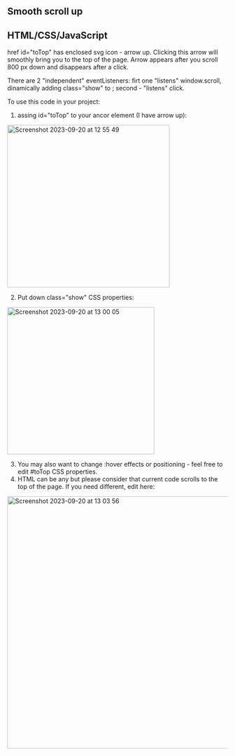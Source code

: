 Smooth scroll up
--
HTML/CSS/JavaScript
--

href id="toTop" has enclosed svg icon - arrow up. Clicking this arrow will smoothly bring you to the top of the page.
Arrow appears after you scroll 800 px down and disappears after a click.

There are 2 "independent" eventListeners:
firt one "listens" window.scroll, dinamically adding class="show" to <a>; 
second - "listens" <a> click.

To use this code in your project:
1. assing id="toTop" to your ancor element (I have arrow up):

<img width="371" alt="Screenshot 2023-09-20 at 12 55 49" src="https://github.com/Yuthala/Page-Up/assets/113363158/40a9c17b-d294-4943-9df5-434af9f14d8b">

2. Put down class="show" CSS properties:

<img width="336" alt="Screenshot 2023-09-20 at 13 00 05" src="https://github.com/Yuthala/Page-Up/assets/113363158/1ad4baef-400c-4e53-9ce1-862cbd58c2d5">

3. You may also want to change :hover effects or <a> positioning - feel free to edit #toTop CSS properties.
4. HTML can be any but please consider that current code scrolls to the top of the page. If you need different, edit here:
   
<img width="576" alt="Screenshot 2023-09-20 at 13 03 56" src="https://github.com/Yuthala/Page-Up/assets/113363158/f033a304-b8e4-40a2-9647-b9855614da0e">
